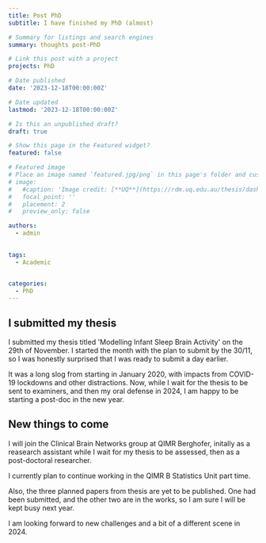 ```yaml
---
title: Post PhD
subtitle: I have finished my PhD (almost)

# Summary for listings and search engines
summary: thoughts post-PhD

# Link this post with a project
projects: PhD

# Date published
date: '2023-12-18T00:00:00Z'

# Date updated
lastmod: '2023-12-18T00:00:00Z'

# Is this an unpublished draft?
draft: true

# Show this page in the Featured widget?
featured: false

# Featured image
# Place an image named `featured.jpg/png` in this page's folder and customize its options here.
# image:
#   #caption: 'Image credit: [**UQ**](https://rdm.uq.edu.au/thesis/dashboard)'
#   focal_point: ''
#   placement: 2
#   preview_only: false

authors:
  - admin
  

tags:
  - Academic


categories:
  - PhD
---
```


## I submitted my thesis

I submitted my thesis titled 'Modelling Infant Sleep Brain Activity' on the 29th of November. I started the month with the plan to submit by the 30/11, so I was honestly surprised that I was ready to submit a day earlier.

It was a long slog from starting in January 2020, with impacts from COVID-19 lockdowns and other distractions. Now, while I wait for the thesis to be sent to examiners, and then my oral defense in 2024, I am happy to be starting a post-doc in the new year. 

## New things to come

I will join the Clinical Brain Networks group at QIMR Berghofer, initally as a reasearch assistant while I wait for my thesis to be assessed, then as a post-doctoral researcher. 

I currently plan to continue working in the QIMR B Statistics Unit part time.

Also, the three planned papers from thesis are yet to be published. One had been submitted, and the other two are in the works, so I am sure I will be kept busy next year. 

I am looking forward to new challenges and a bit of a different scene in 2024. 